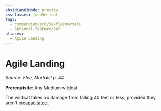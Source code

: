 ```yaml
---
obsidianUIMode: preview
cssclasses: json5e-feat
tags:
  - compendium/src/5e/fleemortals
  - optional-feature/oaf
aliases:
  - Agile Landing
---
```

# Agile Landing
*Source: Flee, Mortals! p. 44*  

**Prerequisite**: Any Medium wildcat

The wildcat takes no damage from falling 40 feet or less, provided they aren't [incapacitated](2-Mechanics/CLI/rules/conditions.md#incapacitated).